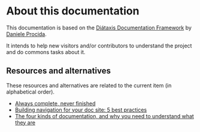 # About this documentation

This documentation is based on the
[Diátaxis Documentation Framework](https://diataxis.fr) by
[Daniele Procida](https://orcid.org/0000-0001-5141-7509).

It intends to help new visitors and/or contributors to understand the project
and do commons tasks about it.

## Resources and alternatives

These resources and alternatives are related to the current item (in
alphabetical order).

- [Always complete, never finished](https://www.writethedocs.org/videos/portland/2021/always-complete-never-finished-daniele-procida/)
- [Building navigation for your doc site: 5 best practices](https://www.writethedocs.org/videos/na/2017/building-navigation-for-your-doc-site-5-best-practices-tom-johnson/)
- [The four kinds of documentation, and why you need to understand what they are](https://www.writethedocs.org/videos/eu/2017/the-four-kinds-of-documentation-and-why-you-need-to-understand-what-they-are-daniele-procida/)
